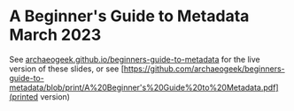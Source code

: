 # A Beginner's Guide to Metadata March 2023

See [archaeogeek.github.io/beginners-guide-to-metadata](https://archaeogeek.github.io/beginners-guide-to-metadata) for the live version of these slides, 
or see [https://github.com/archaeogeek/beginners-guide-to-metadata/blob/print/A%20Beginner's%20Guide%20to%20Metadata.pdf](printed version)